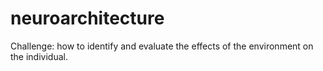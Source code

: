 # neuroarchitecture
Challenge: how to identify and evaluate the effects of the environment on the individual.
